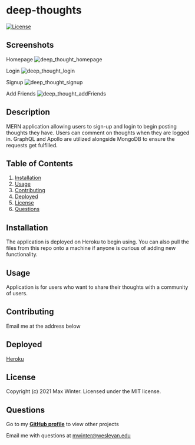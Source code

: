 
  # deep-thoughts
  [![License](https://img.shields.io/badge/License-MIT-yellow.svg)](https://opensource.org/licenses/MIT)

  ## Screenshots
  Homepage
  ![deep_thought_homepage](https://user-images.githubusercontent.com/90287696/158211788-fd0bf2e0-ba93-498e-9ac1-37fa2fafb616.png)

  Login
  ![deep_thought_login](https://user-images.githubusercontent.com/90287696/158211786-0984db78-91bf-45b7-bf8f-18a18407c16a.png)

  Signup
  ![deep_thought_signup](https://user-images.githubusercontent.com/90287696/158211783-772da4fe-3a44-4a95-aae8-327f4d57375c.png)

  Add Friends
   ![deep_thought_addFriends](https://user-images.githubusercontent.com/90287696/158211780-cf4685a7-2bb0-47a3-9d19-8d2ded6ac5a7.png)

  ## Description
  MERN application allowing users to sign-up and login to begin posting thoughts they have. Users can comment on thoughts when they are logged in. GraphQL and Apollo are utilized alongside MongoDB to ensure the requests get fulfilled.

  ## Table of Contents
  1. [Installation](#installation)
  2. [Usage](#usage)
  3. [Contributing](#contributing)
  4. [Deployed](#deployed)
  5. [License](#license)
  6. [Questions](#questions)

  ## Installation
  The application is deployed on Heroku to begin using. You can also pull the files from this repo onto a machine if anyone is curious of adding new functionality.

  ## Usage
  Application is for users who want to share their thoughts with a community of users.

  ## Contributing
  Email me at the address below

  ## Deployed
  [Heroku](https://fierce-savannah-99728.herokuapp.com/)
  
  ## License
  Copyright (c) 2021 Max Winter. Licensed under the MIT license.
  
  ## Questions
  Go to my **[GitHub profile](https://github.com/mwin1201)** to view other projects 
  
  Email me with questions at mwinter@wesleyan.edu
